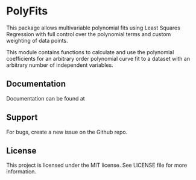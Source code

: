 # PolyFits
This package allows multivariable polynomial fits using Least Squares Regression with full control over the polynomial terms and custom weighting of data points.

This module contains functions to calculate and use the polynomial coefficients for an arbitrary order polynomial curve fit to a dataset with an arbitrary number of independent variables.

## Documentation
Documentation can be found at 

## Support
For bugs, create a new issue on the Github repo.

## License
This project is licensed under the MIT license. See LICENSE file for more information.
